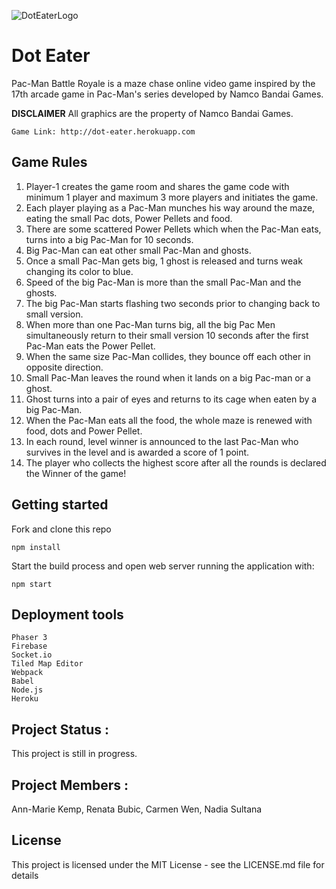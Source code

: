 ![DotEaterLogo](https://user-images.githubusercontent.com/24820174/78578107-e0bd3800-77e3-11ea-9dc6-845b1d398a36.png)

# Dot Eater

Pac-Man Battle Royale is a maze chase online video game inspired by the 17th arcade game in Pac-Man's series developed by Namco Bandai Games.

**DISCLAIMER**
All graphics are the property of Namco Bandai Games.

```
Game Link: http://dot-eater.herokuapp.com
```

## Game Rules

1. Player-1 creates the game room and shares the game code with minimum 1 player and maximum 3 more players and initiates the game.
2. Each player playing as a Pac-Man munches his way around the maze, eating the small Pac dots, Power Pellets and food.
3. There are some scattered Power Pellets which when the Pac-Man eats, turns into a big Pac-Man for 10 seconds.
4. Big Pac-Man can eat other small Pac-Man and ghosts.
5. Once a small Pac-Man gets big, 1 ghost is released and turns weak changing its color to blue.
6. Speed of the big Pac-Man is more than the small Pac-Man and the ghosts.
7. The big Pac-Man starts flashing two seconds prior to changing back to small version.
8. When more than one Pac-Man turns big, all the big Pac Men simultaneously return to their small version 10 seconds after the first Pac-Man eats the Power Pellet.
9. When the same size Pac-Man collides, they bounce off each other in opposite direction.
10. Small Pac-Man leaves the round when it lands on a big Pac-man or a ghost.
11. Ghost turns into a pair of eyes and returns to its cage when eaten by a big Pac-Man.
12. When the Pac-Man eats all the food, the whole maze is renewed with food, dots and Power Pellet.
13. In each round, level winner is announced to the last Pac-Man who survives in the level and is awarded a score of 1 point.
14. The player who collects the highest score after all the rounds is declared the Winner of the game!

## Getting started

Fork and clone this repo

```
npm install
```

Start the build process and open web server running the application with:

```
npm start

```

## Deployment tools

```
Phaser 3
Firebase
Socket.io
Tiled Map Editor
Webpack
Babel
Node.js
Heroku

```

## Project Status :

This project is still in progress.

## Project Members :

Ann-Marie Kemp, Renata Bubic, Carmen Wen, Nadia Sultana

## License

This project is licensed under the MIT License - see the LICENSE.md file for details
